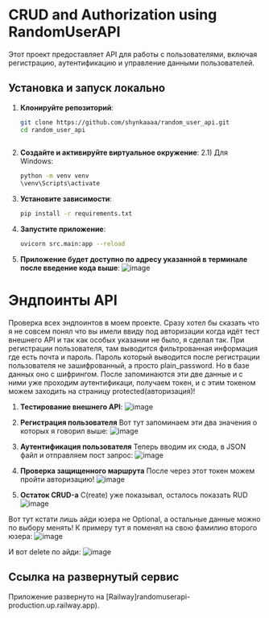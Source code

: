 CRUD and Authorization using RandomUserAPI
==========================================

Этот проект предоставляет API для работы с пользователями, включая регистрацию, аутентификацию и управление данными пользователей.

## Установка и запуск локально

1. **Клонируйте репозиторий**:
   ```bash
   git clone https://github.com/shynkaaaa/random_user_api.git
   cd random_user_api
     
2. **Создайте и активируйте виртуальное окружение**:
   2.1) Для Windows:
      ```bash
      python -m venv venv
      \venv\Scripts\activate
3. **Установите зависимости**:
   ```bash
   pip install -r requirements.txt
4. **Запустите приложение**:
   ```bash
   uvicorn src.main:app --reload
5. **Приложение будет доступно по адресу указанной в терминале после введение кода выше**:
![image](https://github.com/user-attachments/assets/8faa9eac-380c-48be-a20b-7e47051f98e1)

Эндпоинты API
=============

Проверка всех эндпоинтов в моем проекте.
Сразу хотел бы сказать что я не совсем понял что вы имели ввиду под авторизации когда идёт тест внешнего API и так как особых указании не было, я сделал так.
При регистрации пользователя, там выводится фильтрованная информация где есть почта и пароль. Пароль который выводится после регистрации пользователя не зашифрованный, а просто plain_password. Но в базе данных оно с шифрингом. После запоминаются эти две данные и с ними уже проходим аутентификаци, получаем токен, и с этим токеном можем заходить на страницу protected(авторизация)!

1. **Тестирование внешнего API**:
![image](https://github.com/user-attachments/assets/199481d8-28ba-44b3-b79a-e887e01ed1fc)

2. **Регистрация пользователя**
Вот тут запоминаем эти два значения о которых я говорил выше:
![image](https://github.com/user-attachments/assets/a7223612-49a4-412c-a712-4e1bc08c6405)

3. **Аутентификация пользователя**
Теперь вводим их сюда, в JSON файл и отправляем пост запрос:
![image](https://github.com/user-attachments/assets/27c8979e-3d40-45b3-bdfd-8af7198450f2)

4. **Проверка защищенного маршрута**
После через этот токен можем пройти авторизацию!
![image](https://github.com/user-attachments/assets/22af42f5-252a-4ee4-84e5-3dbf4ad6c558)

5. **Остаток CRUD-а**
C(reate) уже показывал, осталось показать RUD
![image](https://github.com/user-attachments/assets/c7e3b8cb-28c0-446b-9815-893103ad0e36)

Вот тут кстати лишь айди юзера не Optional, а остальные данные можно по выбору менять!
К примеру тут я поменял на свою фамилию второго юзера:
![image](https://github.com/user-attachments/assets/b9c01b13-635a-4e22-86c4-766fecff0c26)

И вот delete по айди:
![image](https://github.com/user-attachments/assets/b5c06ea4-595c-4c21-b36a-64781b2ddb61)

## Ссылка на развернутый сервис

Приложение развернуто на [Railway]randomuserapi-production.up.railway.app).





